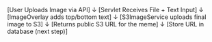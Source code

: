 [User Uploads Image via API]
↓
[Servlet Receives File + Text Input]
↓
[ImageOverlay adds top/bottom text]
↓
[S3ImageService uploads final image to S3]
↓
[Returns public S3 URL for the meme]
↓
[Store URL in database (next step)]